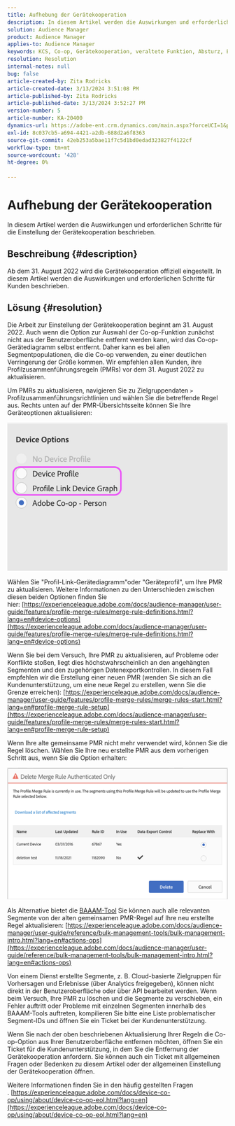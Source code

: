 ```yaml
---
title: Aufhebung der Gerätekooperation
description: In diesem Artikel werden die Auswirkungen und erforderlichen Schritte für die Einstellung der Gerätekooperation erläutert
solution: Audience Manager
product: Audience Manager
applies-to: Audience Manager
keywords: KCS, Co-op, Gerätekooperation, veraltete Funktion, Absturz, EOL, Lebenszyklusende, PMR, Profilzusammenführungsregel, Gerätezuordnung, Geräteprofil
resolution: Resolution
internal-notes: null
bug: false
article-created-by: Zita Rodricks
article-created-date: 3/13/2024 3:51:08 PM
article-published-by: Zita Rodricks
article-published-date: 3/13/2024 3:52:27 PM
version-number: 5
article-number: KA-20400
dynamics-url: https://adobe-ent.crm.dynamics.com/main.aspx?forceUCI=1&pagetype=entityrecord&etn=knowledgearticle&id=2cecc87b-51e1-ee11-904d-6045bd0065b6
exl-id: 8c037cb5-a694-4421-a2db-688d2a6f8363
source-git-commit: 42eb253a5bae11f7c5d1bd0edad323827f4122cf
workflow-type: tm+mt
source-wordcount: '428'
ht-degree: 0%

---
```


# Aufhebung der Gerätekooperation


In diesem Artikel werden die Auswirkungen und erforderlichen Schritte für die Einstellung der Gerätekooperation beschrieben.

## Beschreibung {#description}

Ab dem 31. August 2022 wird die Gerätekooperation offiziell eingestellt. In diesem Artikel werden die Auswirkungen und erforderlichen Schritte für Kunden beschrieben. 

## Lösung {#resolution}


Die Arbeit zur Einstellung der Gerätekooperation beginnt am 31. August 2022. Auch wenn die Option zur Auswahl der Co-op-Funktion zunächst nicht aus der Benutzeroberfläche entfernt werden kann, wird das Co-op-Gerätediagramm selbst entfernt. Daher kann es bei allen Segmentpopulationen, die die Co-op verwenden, zu einer deutlichen Verringerung der Größe kommen. Wir empfehlen allen Kunden, ihre Profilzusammenführungsregeln (PMRs) vor dem 31. August 2022 zu aktualisieren.

Um PMRs zu aktualisieren, navigieren Sie zu Zielgruppendaten `>`  Profilzusammenführungsrichtlinien und wählen Sie die betreffende Regel aus. Rechts unten auf der PMR-Übersichtsseite können Sie Ihre Geräteoptionen aktualisieren:

![](assets/29cf3d52-d61f-ed11-b83e-0022480868ff.png)

Wählen Sie &quot;Profil-Link-Gerätediagramm&quot;oder &quot;Geräteprofil&quot;, um Ihre PMR zu aktualisieren. Weitere Informationen zu den Unterschieden zwischen diesen beiden Optionen finden Sie hier: [https://experienceleague.adobe.com/docs/audience-manager/user-guide/features/profile-merge-rules/merge-rule-definitions.html?lang=en#device-options](https://experienceleague.adobe.com/docs/audience-manager/user-guide/features/profile-merge-rules/merge-rule-definitions.html?lang=en#device-options)

Wenn Sie bei dem Versuch, Ihre PMR zu aktualisieren, auf Probleme oder Konflikte stoßen, liegt dies höchstwahrscheinlich an den angehängten Segmenten und den zugehörigen Datenexportkontrollen. In diesem Fall empfehlen wir die Erstellung einer neuen PMR (wenden Sie sich an die Kundenunterstützung, um eine neue Regel zu erstellen, wenn Sie die Grenze erreichen): [https://experienceleague.adobe.com/docs/audience-manager/user-guide/features/profile-merge-rules/merge-rules-start.html?lang=en#profile-merge-rule-setup](https://experienceleague.adobe.com/docs/audience-manager/user-guide/features/profile-merge-rules/merge-rules-start.html?lang=en#profile-merge-rule-setup)

Wenn Ihre alte gemeinsame PMR nicht mehr verwendet wird, können Sie die Regel löschen. Wählen Sie Ihre neu erstellte PMR aus dem vorherigen Schritt aus, wenn Sie die Option erhalten:

![](assets/82d7968f-9950-ed11-bba2-0022480868ff.png)

Als Alternative bietet die [BAAAM-Tool](https://experienceleague.adobe.com/docs/audience-manager/user-guide/reference/bulk-management-tools/bulk-management-intro.html?lang=en) Sie können auch alle relevanten Segmente von der alten gemeinsamen PMR-Regel auf Ihre neu erstellte Regel aktualisieren: [https://experienceleague.adobe.com/docs/audience-manager/user-guide/reference/bulk-management-tools/bulk-management-intro.html?lang=en#actions-ops](https://experienceleague.adobe.com/docs/audience-manager/user-guide/reference/bulk-management-tools/bulk-management-intro.html?lang=en#actions-ops)

Von einem Dienst erstellte Segmente, z. B. Cloud-basierte Zielgruppen für Vorhersagen und Erlebnisse (über Analytics freigegeben), können nicht direkt in der Benutzeroberfläche oder über API bearbeitet werden. Wenn beim Versuch, Ihre PMR zu löschen und die Segmente zu verschieben, ein Fehler auftritt oder Probleme mit einzelnen Segmenten innerhalb des BAAAM-Tools auftreten, kompilieren Sie bitte eine Liste problematischer Segment-IDs und öffnen Sie ein Ticket bei der Kundenunterstützung. 

Wenn Sie nach der oben beschriebenen Aktualisierung Ihrer Regeln die Co-op-Option aus Ihrer Benutzeroberfläche entfernen möchten, öffnen Sie ein Ticket für die Kundenunterstützung, in dem Sie die Entfernung der Gerätekooperation anfordern. Sie können auch ein Ticket mit allgemeinen Fragen oder Bedenken zu diesem Artikel oder der allgemeinen Einstellung der Gerätekooperation öffnen.

Weitere Informationen finden Sie in den häufig gestellten Fragen . [https://experienceleague.adobe.com/docs/device-co-op/using/about/device-co-op-eol.html?lang=en](https://experienceleague.adobe.com/docs/device-co-op/using/about/device-co-op-eol.html?lang=en)
